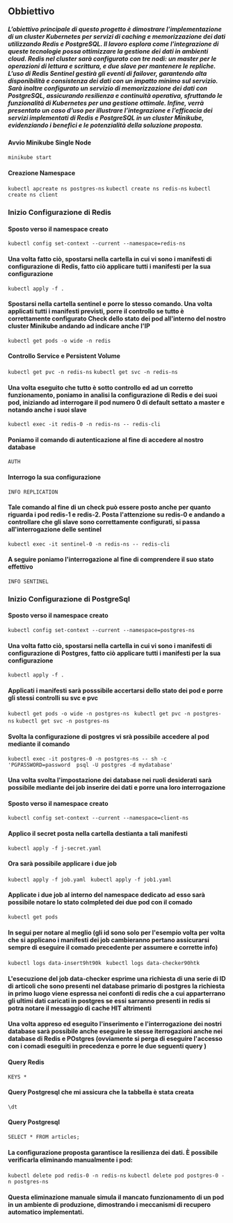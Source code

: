 ## Obbiettivo
##### L’obiettivo principale di questo progetto è dimostrare l’implementazione di un cluster Kubernetes per servizi di caching e memorizzazione dei dati utilizzando Redis e PostgreSQL. Il lavoro esplora come l’integrazione di queste tecnologie possa ottimizzare la gestione dei dati in ambienti cloud. Redis nel cluster sarà configurato con tre nodi: un master per le operazioni di lettura e scrittura, e due slave per mantenere le repliche. L’uso di Redis Sentinel gestirà gli eventi di failover, garantendo alta disponibilità e consistenza dei dati con un impatto minimo sul servizio. Sarà inoltre configurato un servizio di memorizzazione dei dati con PostgreSQL, assicurando resilienza e continuità operativa, sfruttando le funzionalità di Kubernetes per una gestione ottimale. Infine, verrà presentato un caso d’uso per illustrare l’integrazione e l’efficacia dei servizi implementati di Redis e PostgreSQL in un cluster Minikube, evidenziando i benefici e le potenzialità della soluzione proposta.


#### Avvio Minikube Single Node
```minikube start```

#### Creazione Namespace
```kubectl apcreate ns postgres-ns```
```kubectl create ns redis-ns```
```kubectl create ns client```

### Inizio Configurazione di Redis
#### Sposto verso il namespace creato
```kubectl config set-context --current --namespace=redis-ns```

#### Una volta fatto ciò, spostarsi nella cartella in cui vi sono i manifesti di configurazione di Redis, fatto ciò applicare tutti i manifesti per la sua configurazione
```kubectl apply -f .```

#### Spostarsi nella cartella sentinel e porre lo stesso comando. Una volta applicati tutti i manifesti previsti, porre il controllo se tutto è correttamente configurato Check dello stato dei pod all'interno del nostro cluster Minikube andando ad indicare anche l'IP
```kubectl get pods -o wide -n redis```

#### Controllo Service e Persistent Volume
```kubectl get pvc -n redis-ns```
```kubectl get svc -n redis-ns```

#### Una volta eseguito che tutto è sotto controllo ed ad un corretto funzionamento, poniamo in analisi la configurazione di Redis e dei suoi pod, iniziando ad interrogare il pod numero 0 di default settato a master e notando anche i suoi slave
```kubectl exec -it redis-0 -n redis-ns -- redis-cli```

#### Poniamo il comando di autenticazione al fine di accedere al nostro database
```AUTH```

#### Interrogo la sua configurazione
```INFO REPLICATION```

#### Tale comando al fine di un check può essere posto anche per quanto riguarda i pod redis-1 e redis-2. Posta l'attenzione su redis-0 e andando a controllare che gli slave sono correttamente configurati, si passa all'interrogazione delle sentinel
```kubectl exec -it sentinel-0 -n redis-ns -- redis-cli```

#### A seguire poniamo l'interrogazione al fine di comprendere il suo stato effettivo
```INFO SENTINEL```

### Inizio Configurazione di PostgreSql
#### Sposto verso il namespace creato
```kubectl config set-context --current --namespace=postgres-ns```

#### Una volta fatto ciò, spostarsi nella cartella in cui vi sono i manifesti di configurazione di Postgres, fatto ciò applicare tutti i manifesti per la sua configurazione
```kubectl apply -f .```

#### Applicati i manifesti sarà posssibile accertarsi dello stato dei pod e porre gli stessi controlli su svc e pvc  
```kubectl get pods -o wide -n postgres-ns ```
```kubectl get pvc -n postgres-ns```
```kubectl get svc -n postgres-ns ```

#### Svolta la configurazione di postgres vi srà possibile accedere al pod mediante il comando 
```kubectl exec -it postgres-0 -n postgres-ns -- sh -c 'PGPASSWORD=password  psql -U postgres -d mydatabase'```

#### Una volta svolta l'impostazione dei database nei ruoli desiderati sarà possibile mediante dei job inserire dei dati e porre una loro interrogazione 
#### Sposto verso il namespace creato
```kubectl config set-context --current --namespace=client-ns```

#### Applico il secret posta nella cartella destianta a tali manifesti 
```kubectl apply -f j-secret.yaml```

#### Ora sarà possibile applicare i due job 
```kubectl apply -f job.yaml ```
```kubectl apply -f job1.yaml ```

#### Applicate i due job al interno del namespace dedicato ad esso sarà possibile notare lo stato colmpleted dei due pod con il comado
```kubectl get pods```

#### In segui per notare al  meglio (gli id sono solo per l'esempio volta per volta che si applicano i manifesti dei job cambieranno pertano assicurarsi sempre di eseguire il comado precedente per assumere e corrette info)
```kubectl logs data-insert9ht90k ```
```kubectl logs data-checker90htk```

#### L'esecuzione del job data-checker esprime una richiesta di una serie di ID di articoli che sono presenti nel database primario di postgres la richiesta in primo luogo viene espressa nei confonti di redis che a cui apparterrano gli ultimi dati caricati in postgres se essi sarranno presenti in redis si potra notare il messaggio di cache HIT altrimenti 



#### Una volta appreso ed eseguito l'inserimento e l'interrogazione dei nostri database sarà possibile anche eseguire le stesse iterrogazioni anche nei database di Redis e POstgres (ovviamente si perga di eseguire l'accesso con i comadi eseguiti in precedenza e  porre le due seguenti query )

#### Query Redis  
```KEYS * ```

#### Query Postgresql  che mi assicura che la tabbella è stata creata 
``` \dt ```

#### Query Postgresql 
```SELECT * FROM articles;```

#### La configurazione proposta garantisce la resilienza dei dati. È possibile verificarla eliminando manualmente i pod:
```kubectl delete pod redis-0 -n redis-ns```
```kubectl delete pod postgres-0 -n postgres-ns```

#### Questa eliminazione manuale simula il mancato funzionamento di un pod in un ambiente di produzione, dimostrando i meccanismi di recupero automatico implementati.










